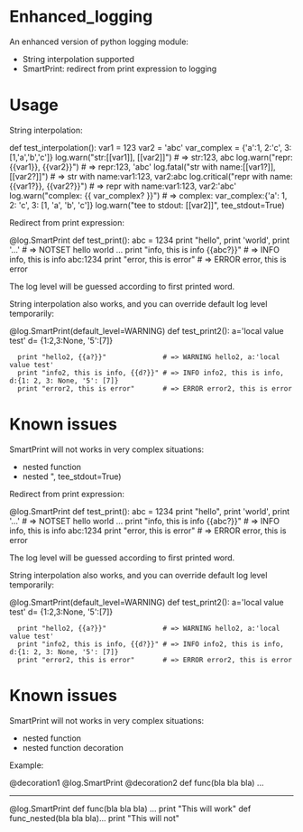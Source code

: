 Enhanced_logging
================

An enhanced version of python logging module:

 - String interpolation supported
 - SmartPrint: redirect from print expression to logging

Usage
=====

String interpolation:

  def test_interpolation():
      var1 = 123
      var2 = 'abc'
      var_complex = {'a':1, 2:'c', 3:[1,'a','b','c']}
      log.warn("str:[[var1]], [[var2]]")       # => str:123, abc
      log.warn("repr:{{var1}}, {{var2}}")      # => repr:123, 'abc'
      log.fatal("str with name:[[var1?]], [[var2?]]")      # => str with name:var1:123, var2:abc
      log.critical("repr with name:{{var1?}}, {{var2?}}")  # => repr with name:var1:123, var2:'abc'
      log.warn("complex: {{ var_complex? }}")  # => complex: var_complex:{'a': 1, 2: 'c', 3: [1, 'a', 'b', 'c']}
      log.warn("tee to stdout: [[var2]]", tee_stdout=True)

Redirect from print expression:

  @log.SmartPrint
  def test_print():
      abc = 1234
      print "hello",
      print 'world',
      print '...'                          # => NOTSET hello world ...
      print "info, this is info {{abc?}}"  # => INFO info, this is info abc:1234
      print "error, this is error"         # => ERROR error, this is error

The log level will be guessed according to first printed word.  

String interpolation also works, and you can override default log
level temporarily:

  @log.SmartPrint(default_level=WARNING)
  def test_print2():
      a='local value test'
      d= {1:2,3:None, '5':[7]}

      print "hello2, {{a?}}"              # => WARNING hello2, a:'local value test'
      print "info2, this is info, {{d?}}" # => INFO info2, this is info, d:{1: 2, 3: None, '5': [7]}
      print "error2, this is error"       # => ERROR error2, this is error

Known issues
============

SmartPrint will not works in very complex situations:

 - nested function
 - nested ", tee_stdout=True)

Redirect from print expression:

  @log.SmartPrint
  def test_print():
      abc = 1234
      print "hello",
      print 'world',
      print '...'                          # => NOTSET hello world ...
      print "info, this is info {{abc?}}"  # => INFO info, this is info abc:1234
      print "error, this is error"         # => ERROR error, this is error

The log level will be guessed according to first printed word.  

String interpolation also works, and you can override default log
level temporarily:

  @log.SmartPrint(default_level=WARNING)
  def test_print2():
      a='local value test'
      d= {1:2,3:None, '5':[7]}

      print "hello2, {{a?}}"              # => WARNING hello2, a:'local value test'
      print "info2, this is info, {{d?}}" # => INFO info2, this is info, d:{1: 2, 3: None, '5': [7]}
      print "error2, this is error"       # => ERROR error2, this is error

Known issues
============

SmartPrint will not works in very complex situations:

 - nested function
 - nested function decoration

Example:

  @decoration1
  @log.SmartPrint
  @decoration2
  def func(bla bla bla) ...

----------

  @log.SmartPrint
  def func(bla bla bla) ...
      print "This will work"
      def func_nested(bla bla bla)...
          print "This will not"
 
 